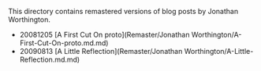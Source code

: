 This directory contains remastered versions of blog posts by Jonathan Worthington.

- 20081205 [A First Cut On proto](Remaster/Jonathan Worthington/A-First-Cut-On-proto.md.md)
- 20090813 [A Little Reflection](Remaster/Jonathan Worthington/A-Little-Reflection.md.md)
